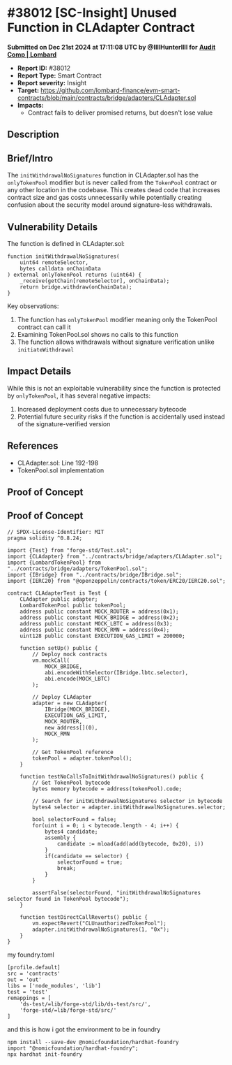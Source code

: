 # #38012 \[SC-Insight] Unused Function in CLAdapter Contract

**Submitted on Dec 21st 2024 at 17:11:08 UTC by @IlIlHunterlIlI for** [**Audit Comp | Lombard**](https://immunefi.com/audit-competition/audit-comp-lombard)

* **Report ID:** #38012
* **Report Type:** Smart Contract
* **Report severity:** Insight
* **Target:** https://github.com/lombard-finance/evm-smart-contracts/blob/main/contracts/bridge/adapters/CLAdapter.sol
* **Impacts:**
  * Contract fails to deliver promised returns, but doesn't lose value

## Description

## Brief/Intro

The `initWithdrawalNoSignatures` function in CLAdapter.sol has the `onlyTokenPool` modifier but is never called from the `TokenPool` contract or any other location in the codebase. This creates dead code that increases contract size and gas costs unnecessarily while potentially creating confusion about the security model around signature-less withdrawals.

## Vulnerability Details

The function is defined in CLAdapter.sol:

```solidity
function initWithdrawalNoSignatures(
    uint64 remoteSelector,
    bytes calldata onChainData
) external onlyTokenPool returns (uint64) {
    _receive(getChain[remoteSelector], onChainData);
    return bridge.withdraw(onChainData);
}
```

Key observations:

1. The function has `onlyTokenPool` modifier meaning only the TokenPool contract can call it
2. Examining TokenPool.sol shows no calls to this function
3. The function allows withdrawals without signature verification unlike `initiateWithdrawal`

## Impact Details

While this is not an exploitable vulnerability since the function is protected by `onlyTokenPool`, it has several negative impacts:

1. Increased deployment costs due to unnecessary bytecode
2. Potential future security risks if the function is accidentally used instead of the signature-verified version

## References

* CLAdapter.sol: Line 192-198
* TokenPool.sol implementation

## Proof of Concept

## Proof of Concept

```solidity
// SPDX-License-Identifier: MIT
pragma solidity ^0.8.24;

import {Test} from "forge-std/Test.sol";
import {CLAdapter} from "../contracts/bridge/adapters/CLAdapter.sol";
import {LombardTokenPool} from "../contracts/bridge/adapters/TokenPool.sol";
import {IBridge} from "../contracts/bridge/IBridge.sol";
import {IERC20} from "@openzeppelin/contracts/token/ERC20/IERC20.sol";

contract CLAdapterTest is Test {
    CLAdapter public adapter;
    LombardTokenPool public tokenPool;
    address public constant MOCK_ROUTER = address(0x1);
    address public constant MOCK_BRIDGE = address(0x2);
    address public constant MOCK_LBTC = address(0x3);
    address public constant MOCK_RMN = address(0x4);
    uint128 public constant EXECUTION_GAS_LIMIT = 200000;

    function setUp() public {
        // Deploy mock contracts
        vm.mockCall(
            MOCK_BRIDGE,
            abi.encodeWithSelector(IBridge.lbtc.selector),
            abi.encode(MOCK_LBTC)
        );

        // Deploy CLAdapter
        adapter = new CLAdapter(
            IBridge(MOCK_BRIDGE),
            EXECUTION_GAS_LIMIT,
            MOCK_ROUTER,
            new address[](0),
            MOCK_RMN
        );

        // Get TokenPool reference
        tokenPool = adapter.tokenPool();
    }

    function testNoCallsToInitWithdrawalNoSignatures() public {
        // Get TokenPool bytecode
        bytes memory bytecode = address(tokenPool).code;
        
        // Search for initWithdrawalNoSignatures selector in bytecode
        bytes4 selector = adapter.initWithdrawalNoSignatures.selector;
        
        bool selectorFound = false;
        for(uint i = 0; i < bytecode.length - 4; i++) {
            bytes4 candidate;
            assembly {
                candidate := mload(add(add(bytecode, 0x20), i))
            }
            if(candidate == selector) {
                selectorFound = true;
                break;
            }
        }
        
        assertFalse(selectorFound, "initWithdrawalNoSignatures selector found in TokenPool bytecode");
    }

    function testDirectCallReverts() public {
        vm.expectRevert("CLUnauthorizedTokenPool");
        adapter.initWithdrawalNoSignatures(1, "0x");
    }
}
```

my foundry.toml

```
[profile.default]
src = 'contracts'
out = 'out'
libs = ['node_modules', 'lib']
test = 'test'
remappings = [
    'ds-test/=lib/forge-std/lib/ds-test/src/',
    'forge-std/=lib/forge-std/src/'
]
```

and this is how i got the environment to be in foundry

```
npm install --save-dev @nomicfoundation/hardhat-foundry
import "@nomicfoundation/hardhat-foundry";
npx hardhat init-foundry
```
